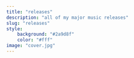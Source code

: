 ```yaml
---
title: "releases"
description: "all of my major music releases"
slug: "releases"
style:
    background: "#2a9d8f"
    color: "#fff"
image: "cover.jpg"
---
```

